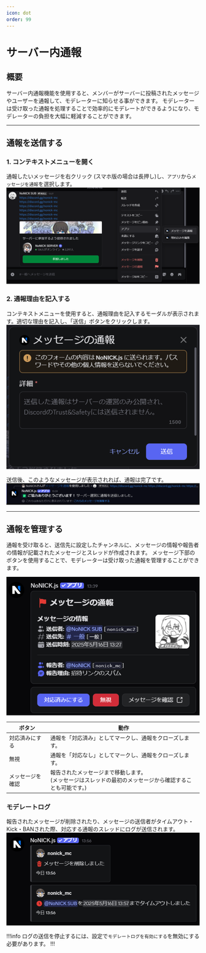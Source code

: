 ```yaml
---
icon: dot
order: 99
---
```


# サーバー内通報
## 概要
サーバー内通報機能を使用すると、メンバーがサーバーに投稿されたメッセージやユーザーを通報して、モデレーターに知らせる事ができます。
モデレーターは受け取った通報を処理することで効率的にモデレートができるようになり、モデレーターの負担を大幅に軽減することができます。

---

## 通報を送信する
### 1. コンテキストメニューを開く
通報したいメッセージを右クリック (スマホ版の場合は長押し)し、`アプリ`から`メッセージを通報`を選択します。
![](/static/features/report/1.png)

### 2. 通報理由を記入する
コンテキストメニューを使用すると、通報理由を記入するモーダルが表示されます。適切な理由を記入し、「送信」ボタンをクリックします。
![](/static/features/report/2.png)

送信後、このようなメッセージが表示されれば、通報は完了です。
![](/static/features/report/3.png)

---

## 通報を管理する
通報を受け取ると、送信先に設定したチャンネルに、メッセージの情報や報告者の情報が記載されたメッセージとスレッドが作成されます。
メッセージ下部のボタンを使用することで、モデレーターは受け取った通報を管理することができます。

![](/static/features/report/4.png)

| ボタン | 動作 |
|---|---|
| 対応済みにする | 通報を「対応済み」としてマークし、通報をクローズします。 |
| 無視 | 通報を「対応なし」としてマークし、通報をクローズします。 |
| メッセージを確認 | 報告されたメッセージまで移動します。<br/>(メッセージはスレッドの最初のメッセージから確認することも可能です。) |

### モデレートログ
報告されたメッセージが削除されたり、メッセージの送信者がタイムアウト・Kick・BANされた際、対応する通報のスレッドにログが送信されます。
![](/static/features/report/5.png)

!!!info
ログの送信を停止するには、設定で`モデレートログを有効にする`を無効にする必要があります。
!!!

